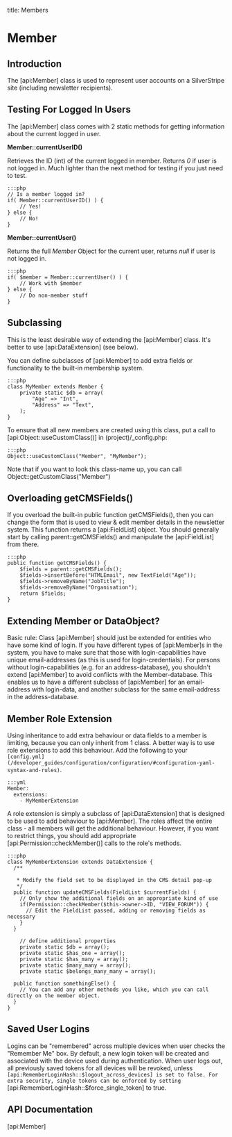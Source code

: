 title: Members

# Member

## Introduction

The [api:Member] class is used to represent user accounts on a SilverStripe site (including newsletter recipients).
 
## Testing For Logged In Users

The [api:Member] class comes with 2 static methods for getting information about the current logged in user.

**Member::currentUserID()**

Retrieves the ID (int) of the current logged in member.  Returns *0* if user is not logged in.  Much lighter than the
next method for testing if you just need to test.

	:::php
	// Is a member logged in?
	if( Member::currentUserID() ) {
		// Yes!
	} else {
		// No!
	}


**Member::currentUser()**

Returns the full *Member* Object for the current user, returns *null* if user is not logged in.

	:::php
	if( $member = Member::currentUser() ) {
		// Work with $member
	} else {
		// Do non-member stuff
	}


## Subclassing

<div class="warning" markdown="1">
This is the least desirable way of extending the [api:Member] class. It's better to use [api:DataExtension]
(see below).
</div>

You can define subclasses of [api:Member] to add extra fields or functionality to the built-in membership system.

	:::php
	class MyMember extends Member {
		private static $db = array(
			"Age" => "Int",
			"Address" => "Text",
		);
	}


To ensure that all new members are created using this class, put a call to [api:Object::useCustomClass()] in
(project)/_config.php:

	:::php
	Object::useCustomClass("Member", "MyMember");

Note that if you want to look this class-name up, you can call Object::getCustomClass("Member")

## Overloading getCMSFields()

If you overload the built-in public function getCMSFields(), then you can change the form that is used to view & edit member
details in the newsletter system.  This function returns a [api:FieldList] object.  You should generally start by calling
parent::getCMSFields() and manipulate the [api:FieldList] from there.

	:::php
	public function getCMSFields() {
		$fields = parent::getCMSFields();
		$fields->insertBefore("HTMLEmail", new TextField("Age"));
		$fields->removeByName("JobTitle");
		$fields->removeByName("Organisation");
		return $fields;
	}


## Extending Member or DataObject?

Basic rule: Class [api:Member] should just be extended for entities who have some kind of login.
If you have different types of [api:Member]s in the system, you have to make sure that those with login-capabilities have
unique email-addresses (as this is used for login-credentials). 
For persons without login-capabilities (e.g. for an address-database), you shouldn't extend [api:Member] to avoid conflicts
with the Member-database. This enables us to have a different subclass of [api:Member] for an email-address with login-data,
and another subclass for the same email-address in the address-database.

## Member Role Extension

Using inheritance to add extra behaviour or data fields to a member is limiting, because you can only inherit from 1
class. A better way is to use role extensions to add this behaviour. Add the following to your
`[config.yml](/developer_guides/configuration/configuration/#configuration-yaml-syntax-and-rules)`.

	:::yml
	Member:
	  extensions:
	    - MyMemberExtension

A role extension is simply a subclass of [api:DataExtension] that is designed to be used to add behaviour to [api:Member]. 
The roles affect the entire class - all members will get the additional behaviour.  However, if you want to restrict
things, you should add appropriate [api:Permission::checkMember()] calls to the role's methods.

	:::php
	class MyMemberExtension extends DataExtension {
	  /**
	
	   * Modify the field set to be displayed in the CMS detail pop-up
	   */
	  public function updateCMSFields(FieldList $currentFields) {
	    // Only show the additional fields on an appropriate kind of use 
	    if(Permission::checkMember($this->owner->ID, "VIEW_FORUM")) {
	      // Edit the FieldList passed, adding or removing fields as necessary
	    }
	  }
	
		// define additional properties
		private static $db = array(); 
		private static $has_one = array(); 
		private static $has_many = array(); 
		private static $many_many = array(); 
		private static $belongs_many_many = array(); 
	
	  public function somethingElse() {
	    // You can add any other methods you like, which you can call directly on the member object.
	  }
	}

## Saved User Logins ##

Logins can be "remembered" across multiple devices when user checks the "Remember Me" box. By default, a new login token
will be created and associated with the device used during authentication. When user logs out, all previously saved tokens
for all devices will be revoked, unless `[api:RememberLoginHash::$logout_across_devices] is set to false. For extra security,
single tokens can be enforced by setting `[api:RememberLoginHash::$force_single_token] to true.


## API Documentation

[api:Member]
